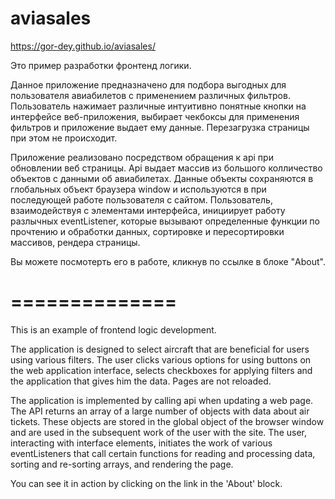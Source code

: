 # aviasales
https://gor-dey.github.io/aviasales/

Это пример разработки фронтенд логики.

Данное приложение предназначено для подбора выгодных для пользователя авиабилетов с применением различных фильтров. Пользователь нажимает различные интуитивно понятные кнопки на интерфейсе веб-приложения, выбирает чекбоксы для применения фильтров и приложение выдает ему данные. Перезагрузка страницы при этом не происходит.

Приложение реализовано посредством обращения к api при обновлении веб страницы. Api выдает массив из большого колличество объектов с данными об авиабилетах. Данные объекты сохраняются в глобальных объект браузера window и используются в при последующей работе пользователя с сайтом. Пользователь, взаимодействуя с элементами интерфейса, инициирует работу разлычных eventListener, которые вызывают определенные функции по прочтению и обработки данных, сортировке и пересортировки массивов, рендера страницы.

Вы можете посмотерть его в работе, кликнув по ссылке в блоке "About".

==============
==============

This is an example of frontend logic development.

The application is designed to select aircraft that are beneficial for users using various filters. The user clicks various options for using buttons on the web application interface, selects checkboxes for applying filters and the application that gives him the data. Pages are not reloaded.

The application is implemented by calling api when updating a web page. The API returns an array of a large number of objects with data about air tickets. These objects are stored in the global object of the browser window and are used in the subsequent work of the user with the site. The user, interacting with interface elements, initiates the work of various eventListeners that call certain functions for reading and processing data, sorting and re-sorting arrays, and rendering the page.

You can see it in action by clicking on the link in the 'About' block.
